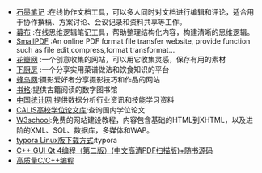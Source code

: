 * [石墨笔记][1] :在线协作文档工具，可以多人同时对文档进行编辑和评论，适合用于协作撰稿、方案讨论、会议记录和资料共享等工作。
* [幕布][2] :在线思维逻辑笔记工具，帮助整理结构化内容，构建清晰的思维逻辑。
* [SmallPDF][3] :An online PDF format file transfer website, provide function such as file edit,compress,format transformat...
* [花瓣网][4] :一个创意收集的网站，可以用它收集灵感，保存有用的素材
* [下厨房][5] :一个分享实用菜谱做法和饮食知识的平台
* [蜂鸟网][6]:摄影爱好者分享摄影技巧和作品的网站
* [书格][7]:提供古籍阅读的数字图书馆
* [中国统计网][8]:提供数据分析行业资讯和技能学习资料
* [CALIS高校学位论文库][9]:查询国内学位论文
* [W3school][10]:免费的网站建设教程，内容包含基础的HTML到XHTML，以及进阶的XML、SQL、数据库，多媒体和WAP。
* [typora Linux版下载方式][11]:typora
* [C++ GUI Qt 4编程（第二版）(中文高清PDF扫描版)+随书源码][12]
* [高质量C/C++编程][13]





[1]: https://shimo.im/
[2]: https://mubu.com/
[3]: https://smallpdf.com/
[4]: http://huaban.com/
[5]: http://www.xiachufang.com/
[6]: http://www.fengniao.com/
[7]: https://shuge.org/
[8]: http://www.itongji.cn/cms/article/index
[9]: http://www.calis.edu.cn/
[10]: http://www.w3school.com.cn/
[11]: http://support.typora.io/Typora-on-Linux/
[12]: http://www.linuxidc.com/Linux/2012-06/61979.htm
[13]: http://vdisk.weibo.com/s/C3CBb_PwhI0Ot
